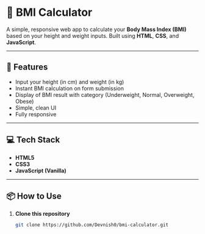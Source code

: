 # 🧮 BMI Calculator

A simple, responsive web app to calculate your **Body Mass Index (BMI)** based on your height and weight inputs. Built using **HTML**, **CSS**, and **JavaScript**.

---

## 🚀 Features

- Input your height (in cm) and weight (in kg)
- Instant BMI calculation on form submission
- Display of BMI result with category (Underweight, Normal, Overweight, Obese)
- Simple, clean UI
- Fully responsive


---

## 💻 Tech Stack

- **HTML5**
- **CSS3**
- **JavaScript (Vanilla)**

---

## 📦 How to Use

1. **Clone this repository**
   ```bash
   git clone https://github.com/Devnish0/bmi-calculator.git
